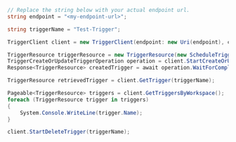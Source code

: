 ```C# Snippet:CreateTriggerClientPrep
// Replace the string below with your actual endpoint url.
string endpoint = "<my-endpoint-url>";

string triggerName = "Test-Trigger";
```

```C# Snippet:CreateTriggerClient
TriggerClient client = new TriggerClient(endpoint: new Uri(endpoint), credential: new DefaultAzureCredential());
```

```C# Snippet:CreateTrigger
TriggerResource triggerResource = new TriggerResource(new ScheduleTrigger(new ScheduleTriggerRecurrence()));
TriggerCreateOrUpdateTriggerOperation operation = client.StartCreateOrUpdateTrigger(triggerName, triggerResource);
Response<TriggerResource> createdTrigger = await operation.WaitForCompletionAsync();
```

```C# Snippet:RetrieveTrigger
TriggerResource retrievedTrigger = client.GetTrigger(triggerName);
```

```C# Snippet:ListTriggers
Pageable<TriggerResource> triggers = client.GetTriggersByWorkspace();
foreach (TriggerResource trigger in triggers)
{
    System.Console.WriteLine(trigger.Name);
}
```


```C# Snippet:DeleteTrigger
client.StartDeleteTrigger(triggerName);
```